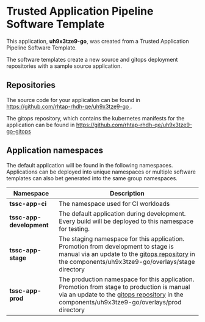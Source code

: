 # Trusted Application Pipeline Software Template

This application, **uh9x3tze9-go**, was created from a Trusted Application Pipeline Software Template.

The software templates create a new source and gitops deployment repositories with a sample source application. 

## Repositories

The source code for your application can be found in [https://github.com/rhtap-rhdh-qe/uh9x3tze9-go ](https://github.com/rhtap-rhdh-qe/uh9x3tze9-go ).
 
The gitops repository, which contains the kubernetes manifests for the application can be found in 
[https://github.com/rhtap-rhdh-qe/uh9x3tze9-go-gitops ](https://github.com/rhtap-rhdh-qe/uh9x3tze9-go-gitops ) 

## Application namespaces 

The default application will be found in the following namespaces. Applications can be deployed into unique namespaces or multiple software templates can also bet generated into the same group namespaces.  

|  Namespace   |  Description   |  
| -------- | -------- |
| **tssc-app-ci** | The namespace used for CI workloads |
| **tssc-app-development** | The default application during development. Every build will be deployed to this namespace for testing. |
| **tssc-app-stage** | The staging namespace for this application. Promotion from development to stage is manual via an update to the [gitops repository](https://github.com/rhtap-rhdh-qe/uh9x3tze9-go-gitops ) in the components/uh9x3tze9-go/overlays/stage directory |
| **tssc-app-prod** | The production namespace for this application. Promotion from stage to production is manual via an update to the [gitops repository](https://github.com/rhtap-rhdh-qe/uh9x3tze9-go-gitops ) in the components/uh9x3tze9-go/overlays/prod directory |